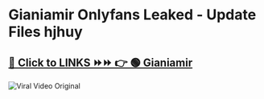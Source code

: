 
 # Gianiamir Onlyfans Leaked - Update Files hjhuy

## <h2><a href="https://clipsfans.com/Gianiamir&ref=git">🔗 Click to LINKS ⏩⏩ 👉 🟢 Gianiamir </a></h2>

<a href="https://clipsfans.com/Gianiamir&ref=git" rel="nofollow" data-target="animated-image.originalLink"><img src="https://i.ibb.co.com/xMMVF88/686577567.gif" alt="Viral Video Original" style="max-width: 100%; display: inline-block;" data-target="animated-image.originalImage"></a>

